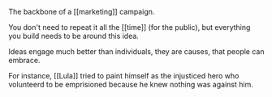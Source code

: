 The backbone of a [[marketing]] campaign.

You don't need to repeat it all the [[time]] (for the public), but everything you build needs to be around this idea.

Ideas engage much better than individuals, they are causes, that people can embrace.

For instance, [[Lula]] tried to paint himself as the injusticed hero who volunteerd to be emprisioned because he knew nothing was against him.
